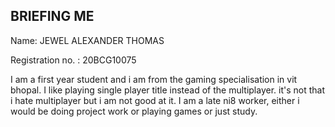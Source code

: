 ##  BRIEFING ME

Name: JEWEL ALEXANDER THOMAS

Registration no. : 20BCG10075

I am a first year student and i am from the gaming specialisation in vit bhopal. I like playing single player title instead of the multiplayer.
it's not that i hate multiplayer but i am not good at it. I am a late ni8 worker, either i would be doing project work or playing games or just study.

